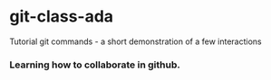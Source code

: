 # git-class-ada
Tutorial git commands - a short demonstration of a few interactions


### Learning how to collaborate in github.
